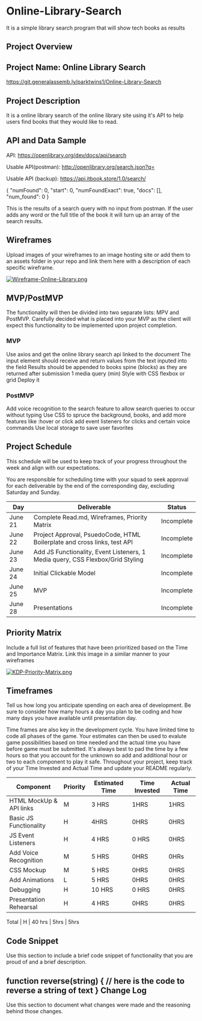 # Online-Library-Search
It is a simple library search program that will show tech books as results 

Project Overview
----------------

Project Name: Online Library Search
------------
https://git.generalassemb.ly/parktwins1/Online-Library-Search

Project Description
-------------------

It is a online library search of the online library site using it's API to help users find books that they would like to read.


API and Data Sample
-------------------


API: https://openlibrary.org/dev/docs/api/search

Usable API(postman): http://openlibrary.org/search.json?q=

Usable API (backup): https://api.itbook.store/1.0/search/ 


{
    "numFound": 0,
    "start": 0,
    "numFoundExact": true,
    "docs": [],
    "num_found": 0
}

This is the results of a search query with no input from postman. If the user adds any word or the full title of the book it will turn up an array of the search results.

Wireframes
----------
Upload images of your wireframes to an image hosting site or add them to an assets folder in your repo and link them here with a description of each specific wireframe.


[![Wireframe-Online-Library.png](https://i.postimg.cc/P5NmthLN/Wireframe-Online-Library.png)](https://postimg.cc/rDXdJBNL)



MVP/PostMVP
-----------
The functionality will then be divided into two separate lists: MPV and PostMVP. Carefully decided what is placed into your MVP as the client will expect this functionality to be implemented upon project completion.

<h3>MVP</h3>

Use axios and get the online library search api linked to the document
The input element should receive and return values from the text inputed into the field
Results should be appended to books spine (blocks) as they are returned after submission 
1 media query (min)
Style with CSS flexbox or grid 
Deploy it 


<h3>PostMVP</h3>
Add voice recognition to the search feature to allow search queries to occur without typing
Use CSS to spruce the background, books, and add more features like :hover or click
add event listeners for clicks and certain voice commands
Use local storage to save user favorites


Project Schedule
----------------
This schedule will be used to keep track of your progress throughout the week and align with our expectations.

You are responsible for scheduling time with your squad to seek approval for each deliverable by the end of the corresponding day, excluding Saturday and Sunday.

Day   |	Deliverable   |	Status
--------|----------------------------------------------------|---------------
June 21 | Complete Read.md, Wireframes, Priority Matrix | Incomplete
June 22 | Project Approval, PsuedoCode, HTML Boilerplate and cross links, test API|Incomplete
June 23 | Add JS Functionality, Event Listeners, 1 Media query, CSS Flexbox/Grid Styling |Incomplete
June 24 | Initial Clickable Model |Incomplete
June 25 | MVP | Incomplete
June 28 | Presentations|Incomplete


Priority Matrix
---------------

Include a full list of features that have been prioritized based on the Time and Importance Matrix. Link this image in a similar manner to your wireframes

[![KDP-Priority-Matrix.png](https://i.postimg.cc/BbXFB9rX/KDP-Priority-Matrix.png)](https://postimg.cc/8fgsT3PS)

Timeframes
----------

Tell us how long you anticipate spending on each area of development. Be sure to consider how many hours a day you plan to be coding and how many days you have available until presentation day.

Time frames are also key in the development cycle. You have limited time to code all phases of the game. Your estimates can then be used to evalute game possibilities based on time needed and the actual time you have before game must be submitted. It's always best to pad the time by a few hours so that you account for the unknown so add and additional hour or two to each component to play it safe. Throughout your project, keep track of your Time Invested and Actual Time and update your README regularly.

Component | Priority | Estimated Time | Time Invested | Actual Time
----------|----------|----------------|---------------|-------------
HTML MockUp & API links | M | 3 HRS | 1HRS | 1HRS
Basic JS Functionality| H | 4HRS | 0HRS | 0HRS
JS Event Listeners | H | 4 HRS | 0 HRS | 0HRS
Add Voice Recognition | M | 5 HRS | 0HRS | 0HRs
CSS Mockup | M | 5 HRS | 0HRS | 0HRS
Add Animations | L | 5 HRS | 0HRS | 0HRS
Debugging | H | 10 HRS | 0 HRS | 0HRS
Presentation Rehearsal | H | 4 HRS | 0HRS | 0HRS


Total | H | 40 hrs | 5hrs | 5hrs

Code Snippet
------------
Use this section to include a brief code snippet of functionality that you are proud of and a brief description.

function reverse(string) {
	// here is the code to reverse a string of text
}
Change Log
----------
Use this section to document what changes were made and the reasoning behind those changes.
